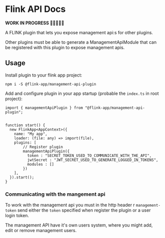 # Flink API Docs

**WORK IN PROGRESS 👷‍♀️👷🏻‍♂️**

A FLINK plugin that lets you expose management api:s for other plugins.

Other plugins must be able to generate a ManagementApiModule that can be registered with this plugin to expose management apis.

## Usage

Install plugin to your flink app project:

```
npm i -S @flink-app/management-api-plugin
```

Add and configure plugin in your app startup (probable the `index.ts` in root project):

```
import { managementApiPlugin } from "@flink-app/management-api-plugin";


function start() {
  new FlinkApp<AppContext>({
    name: "My app",
    loader: (file: any) => import(file),
    plugins: [
        // Register plugin
        managementApiPlugin({
          token : "SECRET_TOKEN_USED_TO_COMMUNICATE_WITH_THE_API", 
          jwtSecret : "JWT_SECRET_USED_TO_GENERATE_LOGGED_IN_TOKENS",
          modules : []
        })
    ],
  }).start();
}
```


### Communicating with the mangement api
To work with the management api you must in the http header r `management-token` send either the `token` specified when register the plugin or a user login token.

The management API have it's own users system, where you might add, edit or remove management users.




